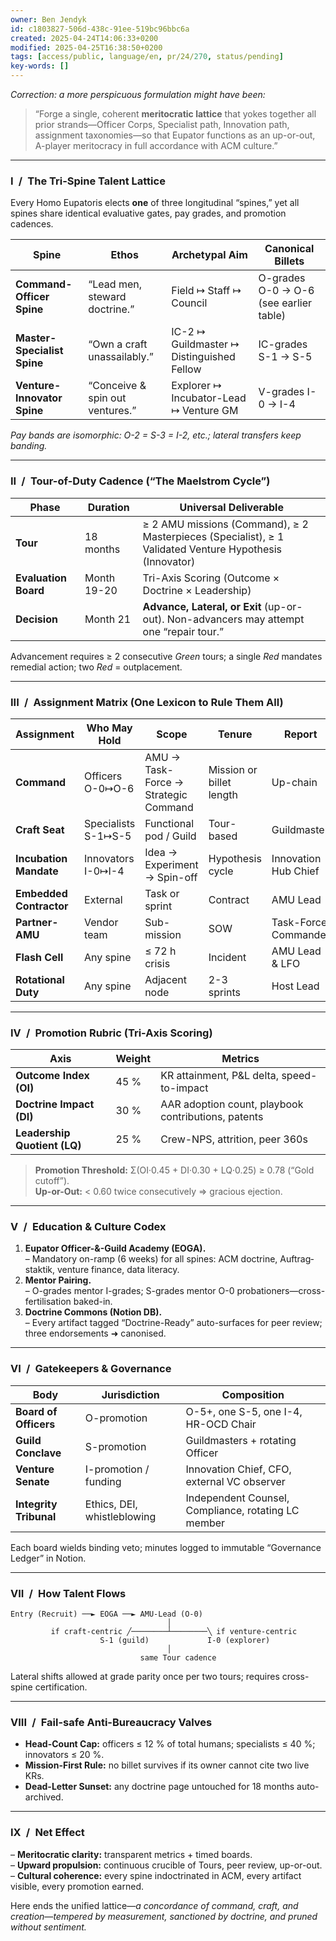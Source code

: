 ```yaml
---
owner: Ben Jendyk
id: c1803827-506d-438c-91ee-519bc96bbc6a
created: 2025-04-24T14:06:33+0200
modified: 2025-04-25T16:38:50+0200
tags: [access/public, language/en, pr/24/270, status/pending]
key-words: []
---
```


*Correction: a more perspicuous formulation might have been:*  
> “Forge a single, coherent **meritocratic lattice** that yokes together all prior strands—Officer Corps, Specialist path, Innovation path, assignment taxonomies—so that Eupator functions as an up-or-out, A-player meritocracy in full accordance with ACM culture.”

---

### I / The Tri-Spine Talent Lattice  
Every Homo Eupatoris elects **one** of three longitudinal “spines,” yet all spines share identical evaluative gates, pay grades, and promotion cadences.

| Spine | Ethos | Archetypal Aim | Canonical Billets |
|-------|-------|----------------|-------------------|
| **Command-Officer Spine** | “Lead men, steward doctrine.” | Field ↦ Staff ↦ Council | O-grades O-0 → O-6 (see earlier table) |
| **Master-Specialist Spine** | “Own a craft unassailably.” | IC-2 ↦ Guildmaster ↦ Distinguished Fellow | IC-grades S-1 → S-5 |
| **Venture-Innovator Spine** | “Conceive & spin out ventures.” | Explorer ↦ Incubator-Lead ↦ Venture GM | V-grades I-0 → I-4 |

*Pay bands are isomorphic: O-2 = S-3 = I-2, etc.; lateral transfers keep banding.*

---

### II / Tour-of-Duty Cadence (“The Maelstrom Cycle”)  

| Phase | Duration | Universal Deliverable |
|-------|----------|-----------------------|
| **Tour** | 18 months | ≥ 2 AMU missions (Command), ≥ 2 Masterpieces (Specialist), ≥ 1 Validated Venture Hypothesis (Innovator) |
| **Evaluation Board** | Month 19-20 | Tri-Axis Scoring (Outcome × Doctrine × Leadership) |
| **Decision** | Month 21 | **Advance, Lateral, or Exit** (up-or-out). Non-advancers may attempt one “repair tour.” |

Advancement requires ≥ 2 consecutive *Green* tours; a single *Red* mandates remedial action; two *Red* = outplacement.

---

### III / Assignment Matrix (One Lexicon to Rule Them All)  

| Assignment | Who May Hold | Scope | Tenure | Report |
|------------|--------------|-------|--------|--------|
| **Command** | Officers O-0↦O-6 | AMU → Task-Force → Strategic Command | Mission or billet length | Up-chain |
| **Craft Seat** | Specialists S-1↦S-5 | Functional pod / Guild | Tour-based | Guildmaster |
| **Incubation Mandate** | Innovators I-0↦I-4 | Idea → Experiment → Spin-off | Hypothesis cycle | Innovation Hub Chief |
| **Embedded Contractor** | External | Task or sprint | Contract | AMU Lead |
| **Partner-AMU** | Vendor team | Sub-mission | SOW | Task-Force Commander |
| **Flash Cell** | Any spine | ≤ 72 h crisis | Incident | AMU Lead & LFO |
| **Rotational Duty** | Any spine | Adjacent node | 2-3 sprints | Host Lead |

---

### IV / Promotion Rubric (Tri-Axis Scoring)  

| Axis | Weight | Metrics |
|------|--------|---------|
| **Outcome Index (OI)** | 45 % | KR attainment, P&L delta, speed-to-impact |
| **Doctrine Impact (DI)** | 30 % | AAR adoption count, playbook contributions, patents |
| **Leadership Quotient (LQ)** | 25 % | Crew-NPS, attrition, peer 360s |

> **Promotion Threshold:** Σ(OI·0.45 + DI·0.30 + LQ·0.25) ≥ 0.78 (“Gold cutoff”).  
> **Up-or-Out:** < 0.60 twice consecutively ⇒ gracious ejection.

---

### V / Education & Culture Codex  

1. **Eupator Officer-&-Guild Academy (EOGA).**  
   – Mandatory on-ramp (6 weeks) for all spines: ACM doctrine, Auf­trag­staktik, venture finance, data literacy.  
2. **Mentor Pairing.**  
   – O-grades mentor I-grades; S-grades mentor O-0 probationers—cross-fertilisation baked-in.  
3. **Doctrine Commons (Notion DB).**  
   – Every artifact tagged “Doctrine-Ready” auto-surfaces for peer review; three endorsements ➜ canonised.

---

### VI / Gatekeepers & Governance  

| Body | Jurisdiction | Composition |
|------|--------------|-------------|
| **Board of Officers** | O-promotion | O-5+, one S-5, one I-4, HR-OCD Chair |
| **Guild Conclave** | S-promotion | Guildmasters + rotating Officer |
| **Venture Senate** | I-promotion / funding | Innovation Chief, CFO, external VC observer |
| **Integrity Tribunal** | Ethics, DEI, whistleblowing | Independent Counsel, Compliance, rotating LC member |

Each board wields binding veto; minutes logged to immutable “Governance Ledger” in Notion.

---

### VII / How Talent Flows  

```
Entry (Recruit) ──► EOGA ──► AMU-Lead (O-0) 
                                   │
         if craft-centric ╱────────┴────────╲ if venture-centric
                    S-1 (guild)             I-0 (explorer)
                                   │
                             same Tour cadence
```
Lateral shifts allowed at grade parity once per two tours; requires cross-spine certification.

---

### VIII / Fail-safe Anti-Bureaucracy Valves  

* **Head-Count Cap:** officers ≤ 12 % of total humans; specialists ≤ 40 %; innovators ≤ 20 %.  
* **Mission-First Rule:** no billet survives if its owner cannot cite two live KRs.  
* **Dead-Letter Sunset:** any doctrine page untouched for 18 months auto-archived.

---

### IX / Net Effect  

– **Meritocratic clarity:** transparent metrics + timed boards.  
– **Upward propulsion:** continuous crucible of Tours, peer review, up-or-out.  
– **Cultural coherence:** every spine indoctrinated in ACM, every artifact visible, every promotion earned.

Here ends the unified lattice—*a concordance of command, craft, and creation—tempered by measurement, sanctioned by doctrine, and pruned without sentiment.*